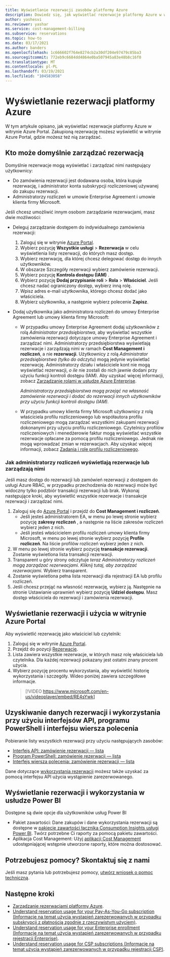 ```yaml
---
title: Wyświetlanie rezerwacji zasobów platformy Azure
description: Dowiedz się, jak wyświetlać rezerwacje platformy Azure w witrynie Azure Portal. Wyświetlaj dane rezerwacji i wykorzystania przy użyciu interfejsów API, programu PowerShell, interfejsu wiersza polecenia i usługi Power BI.
author: yashesvi
ms.reviewer: yashar
ms.service: cost-management-billing
ms.subservice: reservations
ms.topic: how-to
ms.date: 03/17/2021
ms.author: banders
ms.openlocfilehash: 1c666602f764e8274cb2a30df204e97479c85ba3
ms.sourcegitcommit: 772eb9c6684dd4864e0ba507945a83e48b8c16f0
ms.translationtype: MT
ms.contentlocale: pl-PL
ms.lasthandoff: 03/19/2021
ms.locfileid: "104583058"
---
```

# <a name="view-azure-reservations"></a>Wyświetlanie rezerwacji platformy Azure

W tym artykule opisano, jak wyświetlać rezerwacje platformy Azure w witrynie Azure Portal. Zakupioną rezerwację możesz wyświetlić w witrynie Azure Portal, gdzie możesz też nią zarządzać.

## <a name="who-can-manage-a-reservation-by-default"></a>Kto może domyślnie zarządzać rezerwacją

Domyślnie rezerwacje mogą wyświetlać i zarządzać nimi następujący użytkownicy:

- Do zamówienia rezerwacji jest dodawana osoba, która kupuje rezerwację, i administrator konta subskrypcji rozliczeniowej używanej do zakupu rezerwacji.
- Administratorzy rozliczeń w umowie Enterprise Agreement i umowie klienta firmy Microsoft.

Jeśli chcesz umożliwić innym osobom zarządzanie rezerwacjami, masz dwie możliwości:

- Deleguj zarządzanie dostępem do indywidualnego zamówienia rezerwacji:
    1. Zaloguj się w witrynie [Azure Portal](https://portal.azure.com).
    1. Wybierz pozycję **Wszystkie usługi** > **Rezerwacja** w celu wyświetlenia listy rezerwacji, do których masz dostęp.
    1. Wybierz rezerwację, dla której chcesz delegować dostęp do innych użytkowników.
    1. W obszarze Szczegóły rezerwacji wybierz zamówienie rezerwacji.
    1. Wybierz pozycję **Kontrola dostępu (IAM)** .
    1. Wybierz pozycję **Dodaj przypisanie roli** > **Rola** > **Właściciel**. Jeśli chcesz nadać ograniczony dostęp, wybierz inną rolę.
    1. Wpisz adres e-mail użytkownika, którego chcesz dodać jako właściciela.
    1. Wybierz użytkownika, a następnie wybierz polecenie **Zapisz**.

- Dodaj użytkownika jako administratora rozliczeń do umowy Enterprise Agreement lub umowy klienta firmy Microsoft:
    - W przypadku umowy Enterprise Agreement dodaj użytkowników z rolą _Administrator przedsiębiorstwa_, aby wyświetlać wszystkie zamówienia rezerwacji dotyczące umowy Enterprise Agreement i zarządzać nimi. Administratorzy przedsiębiorstwa wyświetlają rezerwacje i zarządzają nimi w ramach **Cost Management i rozliczeń**, a nie **rezerwacji**. Użytkownicy z rolą _Administrator przedsiębiorstwa (tylko do odczytu_) mogą jedynie wyświetlać rezerwację. Administratorzy działu i właściciele kont nie mogą wyświetlać rezerwacji, _o ile_ nie zostali do nich jawnie dodani przy użyciu funkcji kontroli dostępu (IAM). Aby uzyskać więcej informacji, zobacz [Zarządzanie rolami w usłudze Azure Enterprise](../manage/understand-ea-roles.md).

        _Administratorzy przedsiębiorstwa mogą przejąć na własność zamówienie rezerwacji i dodać do rezerwacji innych użytkowników przy użyciu funkcji kontroli dostępu (IAM)._
    - W przypadku umowy klienta firmy Microsoft użytkownicy z rolą właściciela profilu rozliczeniowego lub współautora profilu rozliczeniowego mogą zarządzać wszystkimi zakupami rezerwacji dokonanymi przy użyciu profilu rozliczeniowego. Czytelnicy profilów rozliczeniowych i menedżerowie faktur mogą wyświetlać wszystkie rezerwacje opłacane za pomocą profilu rozliczeniowego. Jednak nie mogą wprowadzać zmian w rezerwacjach.
    Aby uzyskać więcej informacji, zobacz [Zadania i role profilu rozliczeniowego](../manage/understand-mca-roles.md#billing-profile-roles-and-tasks).

### <a name="how-billing-administrators-view-or-manage-reservations"></a>Jak administratorzy rozliczeń wyświetlają rezerwacje lub zarządzają nimi

Jeśli masz dostęp do rezerwacji lub zamówień rezerwacji z dostępem do usługi Azure RBAC, w przypadku przechodzenia do rezerwacji może być widoczny tylko podzbiór transakcji rezerwacji lub brak. Wykonaj następujące kroki, aby wyświetlić wszystkie rezerwacje i transakcje rezerwacji i zarządzać nimi.

1. Zaloguj się do [Azure Portal](https://portal.azure.com) i przejdź do **Cost Management i rozliczeń**.
    - Jeśli jesteś administratorem EA, w menu po lewej stronie wybierz pozycję **zakresy rozliczeń** , a następnie na liście zakresów rozliczeń wybierz jeden z nich.
    - Jeśli jesteś właścicielem profilu rozliczeń umowy klienta firmy Microsoft, w menu po lewej stronie wybierz pozycję **Profile rozliczeń**. Na liście profilów rozliczeń wybierz jeden z nich.
1. W menu po lewej stronie wybierz pozycję **transakcje rezerwacji**. Zostanie wyświetlona lista transakcji rezerwacji.
1. Transparent u góry strony odczytuje *teraz Administratorzy rozliczeń mogą zarządzać rezerwacjami. Kliknij tutaj, aby zarządzać rezerwacjami.* Wybierz transparent.
1. Zostanie wyświetlona pełna lista rezerwacji dla rejestracji EA lub profilu rozliczeń.
1. Jeśli chcesz przejąć na własność rezerwację, wybierz ją. Następnie na stronie Ustawianie uprawnień wybierz pozycję **Udziel dostępu**. Masz dostęp właściciela do rezerwacji i zamówienia rezerwacji.

## <a name="view-reservation-and-utilization-in-the-azure-portal"></a>Wyświetlanie rezerwacji i użycia w witrynie Azure Portal

Aby wyświetlić rezerwację jako właściciel lub czytelnik:

1. Zaloguj się w witrynie [Azure Portal](https://portal.azure.com).
2. Przejdź do pozycji [Rezerwacje](https://portal.azure.com/#blade/Microsoft_Azure_Reservations/ReservationsBrowseBlade).
3. Lista zawiera wszystkie rezerwacje, w których masz rolę właściciela lub czytelnika. Dla każdej rezerwacji pokazany jest ostatni znany procent użycia.
4. Wybierz pozycję procentu wykorzystania, aby wyświetlić historię wykorzystania i szczegóły. Wideo poniżej zawiera szczegółowe informacje.
   > [!VIDEO https://www.microsoft.com/en-us/videoplayer/embed/RE4sYwk] 

## <a name="get-reservations-and-utilization-using-apis-powershell-and-cli"></a>Uzyskiwanie danych rezerwacji i wykorzystania przy użyciu interfejsów API, programu PowerShell i interfejsu wiersza polecenia

Pobieranie listy wszystkich rezerwacji przy użyciu następujących zasobów:

- [Interfejs API: zamówienie rezerwacji — lista](/rest/api/reserved-vm-instances/reservationorder/list)
- [Program PowerShell: zamówienie rezerwacji — lista](/powershell/module/azurerm.reservations/get-azurermreservationorder)
- [Interfejs wiersza polecenia: zamówienie rezerwacji — lista](/cli/azure/reservations/reservation-order#az-reservations-reservation-order-list)

Dane dotyczące [wykorzystania rezerwacji](/rest/api/billing/enterprise/billing-enterprise-api-reserved-instance-usage) możesz także uzyskać za pomocą interfejsu API użycia wystąpienie zarezerwowanego. 

## <a name="see-reservations-and-utilization-in-power-bi"></a>Wyświetlanie rezerwacji i wykorzystania w usłudze Power BI

Dostępne są dwie opcje dla użytkowników usług Power BI
- Pakiet zawartości: Dane zakupów i dane wykorzystania rezerwacji są dostępne w [pakiecie zawartości łącznika Consumption Insights usługi Power BI](/power-bi/desktop-connect-azure-cost-management). Twórz potrzebne Ci raporty za pomocą pakietu zawartości. 
- Aplikacja Cost Management: Użyj [aplikacji Cost Management](https://appsource.microsoft.com/product/power-bi/costmanagement.azurecostmanagementapp) udostępniającej wstępnie utworzone raporty, które można dostosować.

## <a name="need-help-contact-us"></a>Potrzebujesz pomocy? Skontaktuj się z nami

Jeśli masz pytania lub potrzebujesz pomocy, [utwórz wniosek o pomoc techniczną](https://go.microsoft.com/fwlink/?linkid=2083458).

## <a name="next-steps"></a>Następne kroki

- [Zarządzanie rezerwacjami platformy Azure](manage-reserved-vm-instance.md).
- [Understand reservation usage for your Pay-As-You-Go subscription (Informacje na temat użycia wystąpień zarezerwowanych w przypadku subskrypcji z płatnością zgodnie z rzeczywistym użyciem)](understand-reserved-instance-usage.md).
- [Understand reservation usage for your Enterprise enrollment (Informacje na temat użycia wystąpień zarezerwowanych w przypadku rejestracji Enterprise)](understand-reserved-instance-usage-ea.md).
- [Understand reservation usage for CSP subscriptions (Informacje na temat użycia wystąpień zarezerwowanych w przypadku rejestracji CSP)](/partner-center/azure-reservations).


